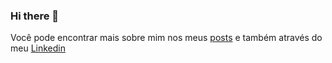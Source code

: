 ### Hi there 👋

Você pode encontrar mais sobre mim nos meus [posts](https://dev.to/rafaelonline/) e também através do meu [Linkedin](https://www.linkedin.com/in/rafael-s-conceicao/)

<!--
**rafaelonline/rafaelonline** is a ✨ _special_ ✨ repository because its `README.md` (this file) appears on your GitHub profile.

Here are some ideas to get you started:

- 🔭 I’m currently working on Itau Bank
- 🌱 I’m currently learning ...
- 👯 I’m looking to collaborate on ...
- 🤔 I’m looking for help with ...
- 💬 Ask me about ...
- 📫 How to reach me: ...
- 😄 Pronouns: ...
- ⚡ Fun fact: ...
-->
